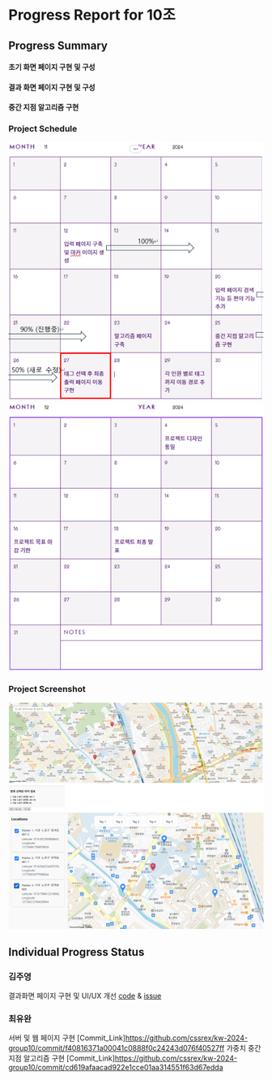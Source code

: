 # Progress Report for 10조

## Progress Summary 
#### 초기 화면 페이지 구현 및 구성
#### 결과 화면 페이지 구현 및 구성
#### 중간 지점 알고리즘 구현

### Project Schedule
![schdule](/images/schedule_11.png)
![schdule](/images/schedule_12.png)

### Project Screenshot

![screenshot2](/images/screenshot3.png)
![screenshot2](/images/screenshot2.png)



## Individual Progress Status

### 김주영
결과화면 페이지 구현 및 UI/UX 개선 [code](https://github.com/cssrex/kw-2024-group10/commit/0dae3a695f6e918124bff895048788572d0c6683)             & [issue](https://github.com/cssrex/kw-2024-group10/issues/10)


### 최유완 
서버 및 웹 페이지 구현 [Commit_Link]https://github.com/cssrex/kw-2024-group10/commit/f40816371a00041c0888f0c24243d076f40527ff
가중치 중간 지점 알고리즘 구현 [Commit_Link]https://github.com/cssrex/kw-2024-group10/commit/cd619afaacad922e1cce01aa314551f63d67edda